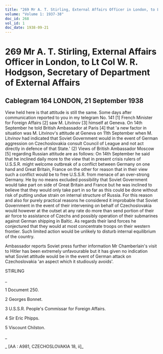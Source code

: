 ```yaml
---
title: "269 Mr A. T. Stirling, External Affairs Officer in London, to Lt Col W. R. Hodgson, Secretary of Department of External Affairs"
volume: "Volume 1: 1937-38"
doc_id: 268
vol_id: 1
doc_date: 1938-09-21
---
```


# 269 Mr A. T. Stirling, External Affairs Officer in London, to Lt Col W. R. Hodgson, Secretary of Department of External Affairs

## Cablegram 164 LONDON, 21 September 1938

View held here is that attitude is still the same. Some days after communication reported to you in my telegram No. 141 [1] French Minister for Foreign Affairs [2] saw M. Litvinov [3] himself at Geneva. On 14th September he told British Ambassador at Paris [4] that 'a new factor in situation was M. Litvinov's attitude at Geneva on 11th September when M. Litvinov had indicated that Soviet Government would in the event of German aggression on Czechoslovakia consult Council of League and not act directly in defence of that State.' (2) Views of British Ambassador Moscow [5] regarding Russian attitude are as follows: On 14th September he said that he inclined daily more to the view that in present crisis rulers of U.S.S.R. might welcome outbreak of a conflict between Germany on one hand and Great Britain, France on the other for reason that in their view such a conflict would be to free U.S.S.R. from menace of an over-strong Germany. He by no means excluded possibility that Soviet Government would take part on side of Great Britain and France but he was inclined to believe that they would only take part in so far as this could be done without risk of putting undue strain on internal structure of Russia. For this reason and also for purely practical reasons he considered it improbable that Soviet Government in the event of their intervening on behalf of Czechoslovakia would however at the outset at any rate do more than send portion of their air force to assistance of Czechs and possibly operation of their submarines against German shipping in Baltic. As regards their land forces he conjectured that they would at most concentrate troops on their western frontier. Such limited action would be unlikely to disturb internal equilibrium of the country.

Ambassador reports Soviet press further information Mr Chamberlain's visit to Hitler has been extremely unfavourable but it has given no indication what Soviet attitude would be in the event of German attack on Czechoslovakia 'an aspect which it studiously avoids'.

STIRLING

_

1 Document 250.

2 Georges Bonnet.

3 U.S.S.R. People's Commissar for Foreign Affairs.

4 Sir Eric Phipps.

5 Viscount Chilston.

_

_ [AA : A981, CZECHOSLOVAKIA 18, ii]_
